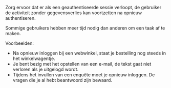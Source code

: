 <!-- @license CC0-1.0 -->

Zorg ervoor dat er als een geauthentiseerde sessie verloopt, de gebruiker de activiteit zonder gegevensverlies kan voortzetten na opnieuw authentiseren.

Sommige gebruikers hebben meer tijd nodig dan anderen om een taak af te maken.

Voorbeelden:

- Na opnieuw inloggen bij een webwinkel, staat je bestelling nog steeds in het winkelwagentje.
- Je bent bezig met het opstellen van een e-mail, de tekst gaat niet verloren als je uitgelogd wordt.
- Tijdens het invullen van een enquête moet je opnieuw inloggen. De vragen die je al hebt beantwoord zijn bewaard.
